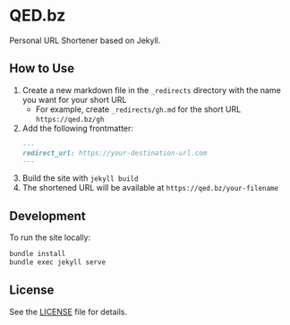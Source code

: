 # QED.bz

Personal URL Shortener based on Jekyll.

## How to Use

1. Create a new markdown file in the `_redirects` directory with the name you want for your short URL
   - For example, create `_redirects/gh.md` for the short URL `https://qed.bz/gh`
2. Add the following frontmatter:
   ```markdown
   ---
   redirect_url: https://your-destination-url.com
   ---
   ```
3. Build the site with `jekyll build`
4. The shortened URL will be available at `https://qed.bz/your-filename`

## Development

To run the site locally:

```bash
bundle install
bundle exec jekyll serve
```

## License

See the [LICENSE](LICENSE) file for details.
